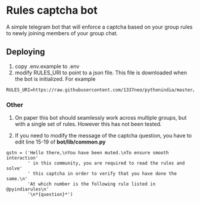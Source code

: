 # Rules captcha bot

A simple telegram bot that will enforce a captcha based on your group rules to
newly joining members of your group  chat.

## Deploying
1) copy .env.example to .env
2) modify RULES_URI to point to a json file. This file is downloaded when the bot is initialized. For example
```
RULES_URI=https://raw.githubusercontent.com/1337neo/pythonindia/master/rules/languages/english/rules.json
```

### Other
1)  On paper this bot should seamlessly work across multiple groups, but with a single set of rules. 
	However this has not been tested.

2)  If you need to modify the message of the captcha question, you have to edit line 15-19 of **bot/lib/common.py**
```
qstn = ('Hello there,\nYou have been muted.\nTo ensure smooth interaction'
        ' in this community, you are required to read the rules and solve'
        ' this captcha in order to verify that you have done the  same.\n'
        'At which number is the following rule listed in @pyindiarules\n'
        '\n*{question}*')
```
